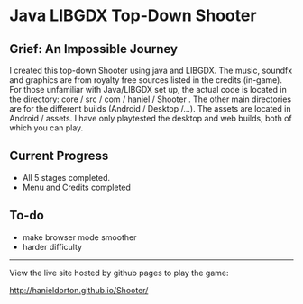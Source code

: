 Java LIBGDX Top-Down Shooter
=============================

Grief: An Impossible Journey
--------------------

I created this top-down Shooter using java and LIBGDX. The music, soundfx and graphics are from royalty free sources listed in the credits (in-game). For those unfamiliar with Java/LIBGDX set up, the actual code is located in the directory: core / src / com / haniel / Shooter . The other main directories are for the different builds (Android / Desktop /...). The assets are located in Android / assets. I have only playtested the desktop and web builds, both of which you can play.



Current Progress
--------------------

- All 5 stages completed.
- Menu and Credits completed

To-do
--------------------
- make browser mode smoother
- harder difficulty

___________________________________

View the live site hosted by github pages to play the game:

http://hanieldorton.github.io/Shooter/

